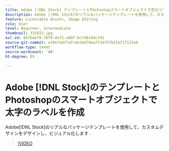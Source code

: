 ```yaml
---
title: Adobe [!DNL Stock] テンプレートとPhotoshopスマートオブジェクトで目立つラベルを作成
description: Adobe [!DNL Stock]のリアルなパッケージテンプレートを使用して、カスタムデザインをデザインし、ビジュアル化します
feature: Licensable Assets, Image Editing
role: User
level: Beginner, Intermediate
thumbnail: 331823.jpg
exl-id: 8bfbebf8-70f9-4cf2-a89f-bc7d8c04c7d1
source-git-commit: e39efe0f7afc4e3e970ea7f2df57b51bf17123a6
workflow-type: tm+mt
source-wordcount: '46'
ht-degree: 0%

---
```


# Adobe [!DNL Stock]のテンプレートとPhotoshopのスマートオブジェクトで太字のラベルを作成

Adobe[!DNL Stock]のリアルなパッケージテンプレートを使用して、カスタムデザインをデザインし、ビジュアル化します    .

>[!VIDEO](https://video.tv.adobe.com/v/331823?hidetitle=true)
